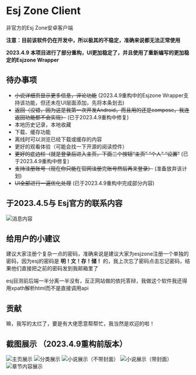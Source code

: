# Esj Zone Client
非官方的Esj Zone安卓客户端

**注意：目前该软件仍在开发中，所以极其的不稳定，准确来说都无法正常使用**

**2023.4.9 本项目进行了部分重构，UI更加稳定了，并且使用了重新编写的更加稳定的Esjzone Wrapper**

## 待办事项
- ~~小说详细页显示更多信息，评论功能~~ (2023.4.9重构中的Esjzone Wrapper支持该功能，但还未在UI层面添加，先将本条划去)
- ~~返回（没错，因为这是我第一次开发Android，而且用的还是compose，我连返回功能都不会实现）~~ (已于2023.4.9重构中修复)
- 本地历史记录，本地收藏
- 下载、缓存功能
- 离线时可以浏览已经下载或缓存的内容
- 更好的观看体验（可能会找一下开源的阅读控件）
- ~~更好的底边栏（就是登录后进入主页，下面三个按钮“主页” “个人” “设置”~~ (已于2023.4.9重构中修复)
- ~~支持注册账号（现在你只能在官网注册完账号然后再来登录）~~ (准备放弃该计划)
- ~~UI全部进行一遍优化处理~~ (已于2023.4.9重构中完成部分内容)

## 于2023.4.5与 Esj官方的联系内容
![消息内容](./screenshots/contact_with_esj.jpg)

## 给用户的小建议
建议大家注册个复杂一点的密码，准确来说是建议大家为esjzone注册一个单独的密码，因为esj的密码是 **明！文！存！储！** 的，我上次忘了密码点击忘记密码，结果他们直接把之前的密码发到我邮箱里了

esj目测前后端一半分离一半没有，反正网站做的依托答辩，我做这个软件我还得用xpath解析html而不是直接调用api

## 贡献
嘛，我写的太烂了，要是有大佬愿意帮帮忙，我当然是欢迎的啦！

## 截图展示 （2023.4.9重构前版本）
![主页展示](./screenshots/main_page.jpg)
![分类展示](./screenshots/category.jpg)
![小说展示（不带封面）](./screenshots/novel_no_cover.jpg)
![小说展示（带封面）](./screenshots/novel_cover.jpg)
![章节内容展示](./screenshots/chapter_content.jpg)